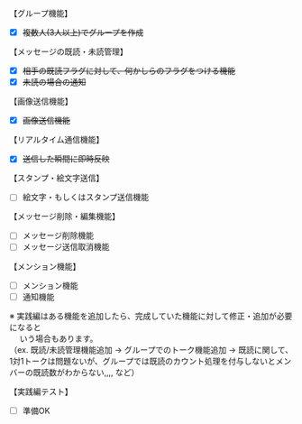 【グループ機能】

- [x] ~~複数人(3人以上)でグループを作成~~

【メッセージの既読・未読管理】

- [x] ~~相手の既読フラグに対して、何かしらのフラグをつける機能~~  
- [x] ~~未読の場合の通知~~

【画像送信機能】

- [x] ~~画像送信機能~~

【リアルタイム通信機能】

- [x] ~~送信した瞬間に即時反映~~

【スタンプ・絵文字送信】

- [ ] 絵文字・もしくはスタンプ送信機能

【メッセージ削除・編集機能】

- [ ] メッセージ削除機能  
- [ ] メッセージ送信取消機能

【メンション機能】

- [ ] メンション機能  
- [ ] 通知機能

※ 実践編はある機能を追加したら、完成していた機能に対して修正・追加が必要になると  
　 いう場合もあります。  
（ex. 既読/未読管理機能追加 → グループでのトーク機能追加 → 既読に関して、1対1トークは問題ないが、グループでは既読のカウント処理を付与しないとメンバーの既読数がわからない,,,, など）

【実践編テスト】

- [ ] 準備OK
